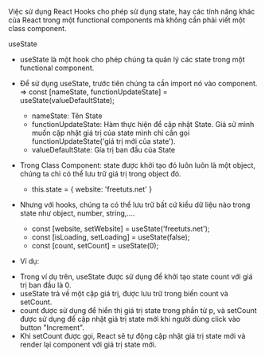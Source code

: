 Việc sử dụng React Hooks cho phép sử dụng state, hay các tính năng khác của React trong một functional components mà không cần phải viết một class component.

useState

- useState là một hook cho phép chúng ta quản lý các state trong một functional component.
- Để sử dụng useState, trước tiên chúng ta cần import nó vào component.
  => const [nameState, functionUpdateState] = useState(valueDefaultState);

  - nameState: Tên State
  - functionUpdateState: Hàm thực hiện để cập nhật State. Giả sử mình muốn cập nhật giá trị của state mình chỉ cần gọi functionUpdateState('giá trị mới của state').
  - valueDefaultState: Gía trị ban đầu của State

- Trong Class Component: state được khởi tạo đó luôn luôn là một object, chúng ta chỉ có thể lưu trữ giá trị trong object đó.
  - this.state = {
    website: 'freetuts.net'
    }
- Nhưng với hooks, chúng ta có thể lưu trữ bất cứ kiểu dữ liệu nào trong state như object, number, string,....

  - const [website, setWebsite] = useState('freetuts.net');
  - const [isLoading, setLoading] = useState(false);
  - const [count, setCount] = useState(0);

- Ví dụ:

<!--

import React, { useState } from 'react';
function MyComponent() {
  const [count, setCount] = useState(0);

  return (
    <div>
      <p>Count: {count}</p>
      <button onClick={() => setCount(count + 1)}>
        Increment
      </button>
    </div>
  );
}

-->

- Trong ví dụ trên, useState được sử dụng để khởi tạo state count với giá trị ban đầu là 0.
- useState trả về một cặp giá trị, được lưu trữ trong biến count và setCount.
- count được sử dụng để hiển thị giá trị state trong phần tử p, và setCount được sử dụng để cập nhật giá trị state mới khi người dùng click vào button "Increment".
- Khi setCount được gọi, React sẽ tự động cập nhật giá trị state mới và render lại component với giá trị state mới.
